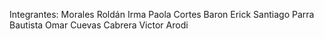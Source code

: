 Integrantes:
Morales Roldán Irma Paola
Cortes Baron Erick Santiago
Parra Bautista Omar
Cuevas Cabrera Victor Arodi

